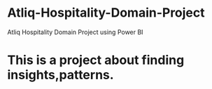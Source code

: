 # Atliq-Hospitality-Domain-Project
Atliq Hospitality Domain Project using Power BI
# This is a project about finding insights,patterns.
